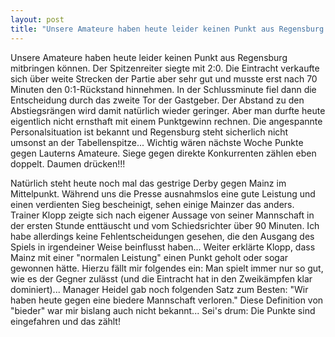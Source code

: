 ```yaml
---
layout: post
title: "Unsere Amateure haben heute leider keinen Punkt aus Regensburg mitbringen können."
---
```


Unsere Amateure haben heute leider keinen Punkt aus Regensburg mitbringen können. Der Spitzenreiter siegte mit 2:0. Die Eintracht verkaufte sich über weite Strecken der Partie aber sehr gut und musste erst nach 70 Minuten den 0:1-Rückstand hinnehmen. In der Schlussminute fiel dann die Entscheidung durch das zweite Tor der Gastgeber. Der Abstand zu den Abstiegsrängen wird damit natürlich wieder geringer. Aber man durfte heute eigentlich nicht ernsthaft mit einem Punktgewinn rechnen. Die angespannte Personalsituation ist bekannt und Regensburg steht sicherlich nicht umsonst an der Tabellenspitze... Wichtig wären nächste Woche Punkte gegen Lauterns Amateure. Siege gegen direkte Konkurrenten zählen eben doppelt. Daumen drücken!!!  
  
Natürlich steht heute noch mal das gestrige Derby gegen Mainz im Mittelpunkt. Während uns die Presse ausnahmslos eine gute Leistung und einen verdienten Sieg bescheinigt, sehen einige Mainzer das anders. Trainer Klopp zeigte sich nach eigener Aussage von seiner Mannschaft in der ersten Stunde enttäuscht und vom Schiedsrichter über 90 Minuten. Ich habe allerdings keine Fehlentscheidungen gesehen, die den Ausgang des Spiels in irgendeiner Weise beinflusst haben... Weiter erklärte Klopp, dass Mainz mit einer "normalen Leistung" einen Punkt geholt oder sogar gewonnen hätte. Hierzu fällt mir folgendes ein: Man spielt immer nur so gut, wie es der Gegner zulässt (und die Eintracht hat in den Zweikämpfen klar dominiert)... Manager Heidel gab noch folgenden Satz zum Besten: "Wir haben heute gegen eine biedere Mannschaft verloren." Diese Definition von "bieder" war mir bislang auch nicht bekannt... Sei's drum: Die Punkte sind eingefahren und das zählt!
